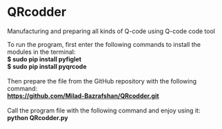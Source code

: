 # QRcodder
Manufacturing and preparing all kinds of Q-code using Q-code code tool

To run the program, first enter the following commands to install the modules in the terminal:<br>
<b>$ sudo pip install pyfiglet<br>
$ sudo pip install pyqrcode</b><br><br>
Then prepare the file from the GitHub repository with the following command:<br>
<b>https://github.com/Milad-Bazrafshan/QRcodder.git</b><br><br>
Call the program file with the following command and enjoy using it:<br>
<b>python QRcodder.py</b>
